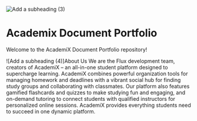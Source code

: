
![Add a subheading (3)](https://github.com/kthymia/CS152-Portfolio/assets/160714262/13271684-0e8f-476b-af83-06ba35c4eb7a)

# Academix Document Portfolio

Welcome to the AcademiX Document Portfolio repository! 


![Add a subheading (4)]About Us
We are the Flux development team, creators of AcademiX – an all-in-one student platform designed to supercharge learning. AcademiX combines powerful organization tools for managing homework and deadlines with a vibrant social hub for finding study groups and collaborating with classmates. Our platform also features gamified flashcards and quizzes to make studying fun and engaging, and on-demand tutoring to connect students with qualified instructors for personalized online sessions. AcademiX provides everything students need to succeed in one dynamic platform.





